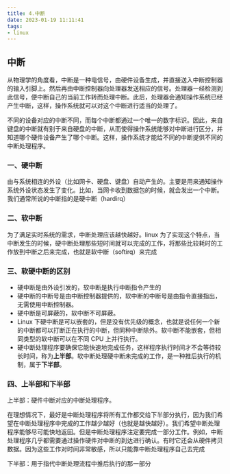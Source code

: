 ```yaml
---
title: 4.中断
date: 2023-01-19 11:11:41
tags:
- linux
---
```


## 中断

从物理学的角度看，中断是一种电信号，由硬件设备生成，并直接送入中断控制器的输入引脚上。然后再由中断控制器向处理器发送相应的信号。处理器一经检测到此信号，便中断自己的当前工作转而处理中断。此后，处理器会通知操作系统已经产生中断，这样，操作系统就可以对这个中断进行适当的处理了。

不同的设备对应的中断不同，而每个中断都通过一个唯一的数字标识。因此，来自键盘的中断就有别于来自硬盘的中断，从而使得操作系统能够对中断进行区分，并知道哪个硬件设备产生了哪个中断。这样，操作系统才能给不同的中断提供不同的中断处理程序。

### 一、硬中断

由与系统相连的外设（比如网卡、硬盘、键盘）自动产生的。主要是用来通知操作系统外设状态发生了变化。比如，当网卡收到数据包的时候，就会发出一个中断。我们通常所说的中断指的是硬中断（hardirq）

### 二、软中断

为了满足实时系统的需求，中断处理应该越快越好。linux 为了实现这个特点，当中断发生的时候，硬中断处理那些短时间就可以完成的工作，将那些比较耗时的工作放到中断之后来完成，也就是软中断（softirq）来完成

### 三、软硬中断的区别

- 硬中断是由外设引发的，软中断是执行中断指令产生的
- 硬中断的中断号是由中断控制器提供的，软中断的中断号是由指令直接指出，无需使用中断控制器。
- 硬中断是可屏蔽的，软中断不可屏蔽。
- Linux 下硬中断是可以嵌套的，但是没有优先级的概念，也就是说任何一个新的中断都可以打断正在执行的中断，但同种中断除外。软中断不能嵌套，但相同类型的软中断可以在不同 CPU 上并行执行。
- 硬中断处理程序要确保它能快速地完成任务，这样程序执行时间才不会等待较长时间，称为**上半部**。软中断处理硬中断未完成的工作，是一种推后执行的机制，属于**下半部**。

### 四、上半部和下半部

上半部：硬件中断对应的中断处理程序。

在理想情况下，最好是中断处理程序将所有工作都交给下半部分执行，因为我们希望在中断处理程序中完成的工作越少越好（也就是越快越好）。我们希望中断处理程序能够尽可能快地返回。但是中断处理程序注定要完成一部分工作。例如，中断处理程序几乎都需要通过操作硬件对中断的到达进行确认。有时它还会从硬件拷贝数据。因为这些工作对时间非常敏感，所以只能靠中断处理程序自己去完成

下半部：用于指代中断处理流程中推后执行的那一部分